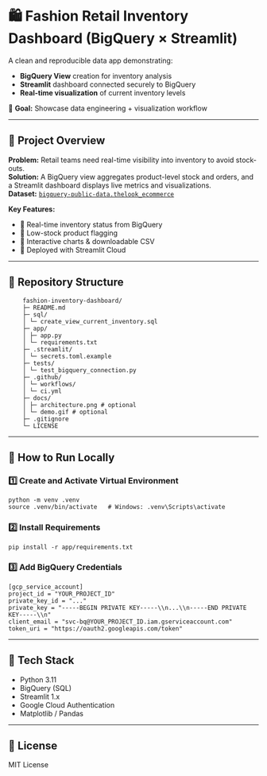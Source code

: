 # 🛍️ Fashion Retail Inventory Dashboard (BigQuery × Streamlit)

A clean and reproducible data app demonstrating:

- **BigQuery View** creation for inventory analysis  
- **Streamlit** dashboard connected securely to BigQuery  
- **Real-time visualization** of current inventory levels  

🎯 **Goal:** Showcase data engineering + visualization workflow

---

## 🧭 Project Overview

**Problem:** Retail teams need real-time visibility into inventory to avoid stock-outs.  
**Solution:** A BigQuery view aggregates product-level stock and orders, and a Streamlit dashboard displays live metrics and visualizations.  
**Dataset:** [`bigquery-public-data.thelook_ecommerce`](https://console.cloud.google.com/marketplace/product/bigquery-public-data/thelook-ecommerce)

**Key Features:**
- 🔹 Real-time inventory status from BigQuery  
- 🔹 Low-stock product flagging  
- 🔹 Interactive charts & downloadable CSV  
- 🔹 Deployed with Streamlit Cloud  

---

## 📁 Repository Structure

```
    fashion-inventory-dashboard/
    ├─ README.md
    ├─ sql/
    │ └─ create_view_current_inventory.sql
    ├─ app/
    │ ├─ app.py
    │ └─ requirements.txt
    ├─ .streamlit/
    │ └─ secrets.toml.example
    ├─ tests/
    │ └─ test_bigquery_connection.py
    ├─ .github/
    │ └─ workflows/
    │ └─ ci.yml
    ├─ docs/
    │ ├─ architecture.png # optional
    │ └─ demo.gif # optional
    ├─ .gitignore
    └─ LICENSE
```

---

## 🚀 How to Run Locally

### 1️⃣ Create and Activate Virtual Environment

```
python -m venv .venv
source .venv/bin/activate   # Windows: .venv\Scripts\activate
```

### 2️⃣ Install Requirements

```
pip install -r app/requirements.txt
```


### 3️⃣ Add BigQuery Credentials

```
[gcp_service_account]
project_id = "YOUR_PROJECT_ID"
private_key_id = "..."
private_key = "-----BEGIN PRIVATE KEY-----\\n...\\n-----END PRIVATE KEY-----\\n"
client_email = "svc-bq@YOUR_PROJECT_ID.iam.gserviceaccount.com"
token_uri = "https://oauth2.googleapis.com/token"
```

---

## 🧾 Tech Stack

- Python 3.11
- BigQuery (SQL)
- Streamlit 1.x
- Google Cloud Authentication
- Matplotlib / Pandas

---

## 📜 License
MIT License
